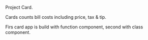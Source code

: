 Project Card.

Cards counts bill costs including price, tax & tip.

Firs card app is build with function component, second with class component.
